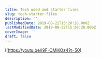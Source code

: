 ```yaml
---
title: Tech used and starter files
slug: tech-starter-files
description: ''
publishedDate: 2019-08-22T15:20:28.000Z
lastModifiedDate: 2019-08-22T15:20:28.000Z
coverImage: ''
draft: false
---
```


!(https://youtu.be/I9F-CMiKOz4?t=50)
